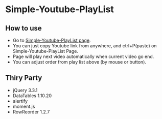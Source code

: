 # Simple-Youtube-PlayList

## How to use

 - Go to [Simple-Youtube-PlayList page](https://sam830917.github.io/Simple-Youtube-PlayList/).
 - You can just copy Youtube link from anywhere, and ctrl+P(paste) on Simple-Youtube-PlayList Page.
 - Page will play next video automatically when current video go end.
 - You can adjust order from play list above (by mouse or button).
 
## Thiry Party
 - jQuery 3.3.1
 - DataTables 1.10.20
 - alertify
 - moment.js
 - RowReorder 1.2.7
